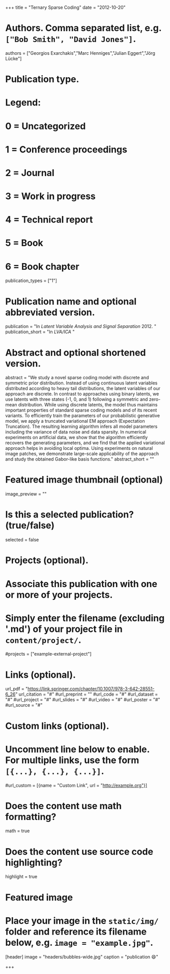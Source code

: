 +++
title = "Ternary Sparse Coding"
date = "2012-10-20"

# Authors. Comma separated list, e.g. `["Bob Smith", "David Jones"]`.
authors = ["Georgios Exarchakis","Marc Henniges","Julian Eggert","Jörg Lücke"]

# Publication type.
# Legend:
# 0 = Uncategorized
# 1 = Conference proceedings
# 2 = Journal
# 3 = Work in progress
# 4 = Technical report
# 5 = Book
# 6 = Book chapter
publication_types = ["1"]

# Publication name and optional abbreviated version.
publication = "In  *Latent Variable Analysis and Signal Separation* 2012. "
publication_short = "In *LVA/ICA* "

# Abstract and optional shortened version.
abstract = "We study a novel sparse coding model with discrete and symmetric prior distribution. Instead of using continuous latent variables distributed according to heavy tail distributions, the latent variables of our approach are discrete. In contrast to approaches using binary latents, we use latents with three states (-1, 0, and 1) following a symmetric and zero-mean distribution. While using discrete latents, the model thus maintains important properties of standard sparse coding models and of its recent variants. To efficiently train the parameters of our probabilistic generative model, we apply a truncated variational EM approach (Expectation Truncation). The resulting learning algorithm infers all model parameters including the variance of data noise and data sparsity. In numerical experiments on artificial data, we show that the algorithm efficiently recovers the generating parameters, and we find that the applied variational approach helps in avoiding local optima. Using experiments on natural image patches, we demonstrate large-scale applicability of the approach and study the obtained Gabor-like basis functions."
abstract_short = ""

# Featured image thumbnail (optional)
image_preview = ""

# Is this a selected publication? (true/false)
selected = false

# Projects (optional).
#   Associate this publication with one or more of your projects.
#   Simply enter the filename (excluding '.md') of your project file in `content/project/`.
#projects = ["example-external-project"]

# Links (optional).
url_pdf = "https://link.springer.com/chapter/10.1007/978-3-642-28551-6_26"
url_citation = "#"
#url_preprint = ""
#url_code = "#"
#url_dataset = "#"
#url_project = "#"
#url_slides = "#"
#url_video = "#"
#url_poster = "#"
#url_source = "#"

# Custom links (optional).
#   Uncomment line below to enable. For multiple links, use the form `[{...}, {...}, {...}]`.
#url_custom = [{name = "Custom Link", url = "http://example.org"}]

# Does the content use math formatting?
math = true

# Does the content use source code highlighting?
highlight = true

# Featured image
# Place your image in the `static/img/` folder and reference its filename below, e.g. `image = "example.jpg"`.
[header]
image = "headers/bubbles-wide.jpg"
caption = "publication :smile:"

+++

<!-- More detail can easily be written here using *Markdown* and $\rm \LaTeX$ math code. -->
